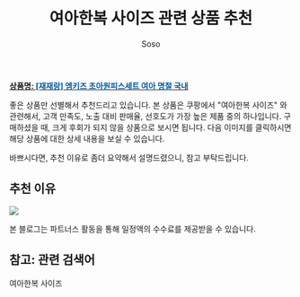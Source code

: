 ﻿---
layout: post
title:  "여아한복 사이즈 관련 상품 추천"
author: Soso
categories: [ 출산 / 육아]
tags: [여아한복 사이즈]
image: https://ads-partners.coupang.com/image1/QXX5WcQ0GKXJxfi_QV67nGGPl3UgLIkoAtXOE0dOgUsEL7fx8J8oH-AS5uwoxaJi-b-H29w7vKbQXZmIwfQRPcKROoXr58pkPWV2I_KgyJy9W5U4F-BkGigEkjZxoF0xLoBedstGOL8JBFZNv2ce_olSd_cFPh_RLhFIIZRDDPTJGxyyexXlRqD43iZr4mYgHcS5pOnsRBNir84RtdXjIs6P-vYo28vyx5TWQ_GaqXJT5R1Y_e33fbppz_qknENgtwbzekk2HHSkscBp5SyQCV0oOV_gzwChxCU9pjHf0y046DgIFk5lZAy_ 
description: "쿠팡에서 여아한복 사이즈 관련 상품으로 가장 고객 선호도가 높은 제품 중 하나입니다."
---

<a href="https://link.coupang.com/re/AFFSDP?lptag=AF5673682&pageKey=7799055105&itemId=21117990178&vendorItemId=88179811461&traceid=V0-153-9e0cd5e7defed1f1&clickBeacon=IauXpOGIOnw50TNkIRp2jPKSb21630G3ltSGjToxmr5nYSbOz197Q2_0XJO0IcLOq_ZvpwUHUh6WvS8BKzFf-sUhCHKACEGXHzFe4sOOgq_7zgbQJRgUzXOeuXdXMKsb_46_PAtSEKXELKI8rceOiN2pE1AT6nCGyVpKfQ_J_JS6QQMtqm1a_VEJdwCZvLCQXHxkSQxch_fUUbasE5-VqP9C56-MrQ0-VTAEOh_KPQu1uJT_tPZFSh4qEmbZ62Gu2l-3pOGgoht2890_7Xjqvr4RPUzH2zLE8MpVyYYcC-fNFhJGhBC5LTXnEVry567Ec-ue7MyOOLmmxmTq3sqA2iE0wKDjTMD1oCZJ9ljOVuJgzB7-kRyEDNF3eKbpWK4v76ScHhNVkqvk4NKca-aFOzacXRc3BzjANuSDcFLjC17YIJ95HxWJIsTTf2in36A11RCz7ZYR_tvz4rnHCFvePiZ5bYqP_a-HmO76L0snltdMAyM7-vlh33I4cauE_oHvPYIhbo3qhGQ-Y375rGycVKttzAuQwqRoFWGsPIjs8QWPdUaAriiXfnOBUxsaVRHzLGvPrEBkJthmHir5qCLPcOdptcAkAOW9EDK9EEpa3AIlTbGz2g7Pz1LC26iBc-vtrdJKvfyT_X4QzejejPa7shEUbx-W6xi_d8R_4dH7Xv7kK8Hjo7GPu5EfA-YNd8gUbGFg3njLy5h3c1x8Drg9oOHpMNB98oV659QTUod5ZqYKoxu_-Ep06YaGgmFcrGsTjGbPF98jOWFWmwXSsqbum_IjEzJG4fljj8x48l1LJH-ipuwAu0W3ay6kXaXHDyRJaHv6pd0ESKiwrd74D2uylMqgWzrJnTVM1eQCTQaspaAi9nOnQGBeKZTnCkfiKFHGpnM8quytBmG6FKJvL6UgMacUUlPJwvY%3D&requestid=20240201105237240059708302&token=31850C%7CMIXED"><b>상품명: <font color='#01579B'>[재재랑] 엠키즈 초아원피스세트 여아 명절 국내</font></b></a>

좋은 상품만 선별해서 추천드리고 있습니다.
본 상품은 쿠팡에서 "여아한복 사이즈" 와 관련해서, 고객 만족도, 노출 대비 판매율, 선호도가 가장 높은 제품 중의 하나입니다.
구매하셨을 때, 크게 후회가 되지 않을 상품으로 보시면 됩니다. 
다음 이미지를 클릭하시면 해당 상품에 대한 상세 내용을 보실 수 있습니다.

바쁘시다면, 추천 이유로 좀더 요약해서 설명드렸으니, 참고 부탁드립니다.

## 추천 이유 

<a href="https://link.coupang.com/re/AFFSDP?lptag=AF5673682&pageKey=7799055105&itemId=21117990178&vendorItemId=88179811461&traceid=V0-153-9e0cd5e7defed1f1&clickBeacon=IauXpOGIOnw50TNkIRp2jPKSb21630G3ltSGjToxmr5nYSbOz197Q2_0XJO0IcLOq_ZvpwUHUh6WvS8BKzFf-sUhCHKACEGXHzFe4sOOgq_7zgbQJRgUzXOeuXdXMKsb_46_PAtSEKXELKI8rceOiN2pE1AT6nCGyVpKfQ_J_JS6QQMtqm1a_VEJdwCZvLCQXHxkSQxch_fUUbasE5-VqP9C56-MrQ0-VTAEOh_KPQu1uJT_tPZFSh4qEmbZ62Gu2l-3pOGgoht2890_7Xjqvr4RPUzH2zLE8MpVyYYcC-fNFhJGhBC5LTXnEVry567Ec-ue7MyOOLmmxmTq3sqA2iE0wKDjTMD1oCZJ9ljOVuJgzB7-kRyEDNF3eKbpWK4v76ScHhNVkqvk4NKca-aFOzacXRc3BzjANuSDcFLjC17YIJ95HxWJIsTTf2in36A11RCz7ZYR_tvz4rnHCFvePiZ5bYqP_a-HmO76L0snltdMAyM7-vlh33I4cauE_oHvPYIhbo3qhGQ-Y375rGycVKttzAuQwqRoFWGsPIjs8QWPdUaAriiXfnOBUxsaVRHzLGvPrEBkJthmHir5qCLPcOdptcAkAOW9EDK9EEpa3AIlTbGz2g7Pz1LC26iBc-vtrdJKvfyT_X4QzejejPa7shEUbx-W6xi_d8R_4dH7Xv7kK8Hjo7GPu5EfA-YNd8gUbGFg3njLy5h3c1x8Drg9oOHpMNB98oV659QTUod5ZqYKoxu_-Ep06YaGgmFcrGsTjGbPF98jOWFWmwXSsqbum_IjEzJG4fljj8x48l1LJH-ipuwAu0W3ay6kXaXHDyRJaHv6pd0ESKiwrd74D2uylMqgWzrJnTVM1eQCTQaspaAi9nOnQGBeKZTnCkfiKFHGpnM8quytBmG6FKJvL6UgMacUUlPJwvY%3D&requestid=20240201105237240059708302&token=31850C%7CMIXED"><img src="http://image1.coupangcdn.com/image/vendor_inventory/7aa4/23201ef3d5acfe0701d944985721ad6d7f1c170e788794667fe42f567390.jpg"></a> 

본 블로그는 파트너스 활동을 통해 일정액의 수수료를 제공받을 수 있습니다.

## 참고: 관련 검색어    
여아한복 사이즈